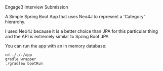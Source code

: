 Engage3 Interview Submission

A Simple Spring Boot App that uses Neo4J to represent a 'Category' hierarchy. 

I used Neo4J because it is a better choice than JPA for this particular thing and the API is extremely similar to Spring Boot JPA

You can run the app with an in memory database:

```
cd ./././app
gradle wrapper
./gradlew bootRun
```
